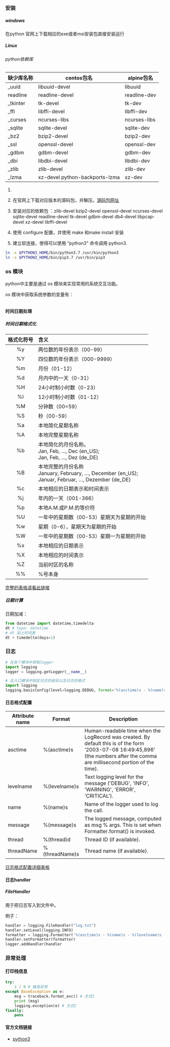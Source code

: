 ### 安装

##### windows

在python 官网上下载相应的exe或者msi安装包直接安装运行

##### Linux

###### python依赖库

<style>
</style>

| 缺少库名称    | centos包名                       | alpine包名     |
| -------- | ------------------------------ | ------------ |
| _uuid    | libuuid-devel                  | libuuid      |
| readline | readline-devel                 | readline-dev |
| _tkinter | tk-devel                       | tk-dev       |
| _ffi     | libffi-devel                   | libffi-dev   |
| _curses  | ncurses-libs                   | ncurses-libs |
| _sqlite  | sqlite-devel                   | sqlite-dev   |
| _bz2     | bzip2-devel                    | bzip2-dev    |
| _ssl     | openssl-devel                  | openssl-dev  |
| _gdbm    | gdbm-devel                     | gdbm-dev     |
| _dbi     | libdbi-devel                   | libdbi-dev   |
| _zlib    | zlib-devel                     | zlib-dev     |
| _lzma    | xz-devel python-backports-lzma | xz-dev       |

1. 

2. 在官网上下载对应版本的源码包，并解压。[源码包网址](https://www.python.org/ftp/)

3. 安装对应的依赖包 ：zlib-devel bzip2-devel openssl-devel ncurses-devel sqlite-devel readline-devel tk-devel gdbm-devel db4-devel libpcap-devel xz-devel libffi-devel

4. 使用 configure 配置，并使用 make 和make install 安装

5. 建立软连接，使得可以使用 “python3" 命令调用 python3.

```bash
ln -s $PYTHON3_HOME/bin/python3.7 /usr/bin/python3 
ln -s $PYTHON3_HOME/bin/pip3.7 /usr/bin/pip3   
```

### os 模块

python中主要是通过 os 模块来实现常用的系统交互功能。

os 模块中获取系统参数的变量有：

```python

```

#### 时间日期处理

##### 时间日期格式化

| 格式化符号 | 含义                                                                                           |
|:-----:|:-------------------------------------------------------------------------------------------- |
| %y    | 两位数的年份表示（00-99）                                                                              |
| %Y    | 四位数的年份表示（000-9999）                                                                           |
| %m    | 月份（01-12）                                                                                    |
| %d    | 月内中的一天（0-31）                                                                                 |
| %H    | 24小时制小时数（0-23）                                                                               |
| %I    | 12小时制小时数（01-12）                                                                              |
| %M    | 分钟数（00=59）                                                                                   |
| %S    | 秒（00-59）                                                                                     |
| %a    | 本地简化星期名称                                                                                     |
| %A    | 本地完整星期名称                                                                                     |
| %b    | 本地简化的月份名称。<br>Jan, Feb, …, Dec (en_US);<br>  Jan, Feb, …, Dez (de_DE)                        |
| %B    | 本地完整的月份名称<br>January, February, …, December (en_US);<br>Januar, Februar, …, Dezember (de_DE) |
| %c    | 本地相应的日期表示和时间表示                                                                               |
| %j    | 年内的一天（001-366）                                                                               |
| %p    | 本地A.M.或P.M.的等价符                                                                              |
| %U    | 一年中的星期数（00-53）星期天为星期的开始                                                                      |
| %w    | 星期（0-6），星期天为星期的开始                                                                            |
| %W    | 一年中的星期数（00-53）星期一为星期的开始                                                                      |
| %x    | 本地相应的日期表示                                                                                    |
| %X    | 本地相应的时间表示                                                                                    |
| %Z    | 当前时区的名称                                                                                      |
| %%    | %号本身                                                                                         |

[完整的表格请看此链接](https://docs.python.org/3/library/datetime.html#strftime-and-strptime-behavior)

##### 日期计算

日期加减：

```python
from datetime import datetime,timedelta
dt # type: datetime
# dt 加上时间差
dt + timedelta(days=1)
```

### 日志

```python
# 在各个模块中获取logger
import logging
logger = logging.getLogger(__name__)

# 在入口模块中制定日志的级别以及日志的格式
import logging
logging.basicConfig(level=logging.DEBUG, format='%(asctime)s - %(name)s - %(levelname)s - %(message)s')
```

#### 日志格式配置

| Attribute name | Format         | Description                                                                                                                                                                     |
| -------------- | -------------- | ------------------------------------------------------------------------------------------------------------------------------------------------------------------------------- |
| asctime        | %(asctime)s    | Human-readable time when the LogRecord was created. By default this is of the form ‘2003-07-08 16:49:45,896’ (the numbers after the comma are millisecond portion of the time). |
| levelname      | %(levelname)s  | Text logging level for the message ('DEBUG', 'INFO', 'WARNING', 'ERROR', 'CRITICAL').                                                                                           |
| name           | %(name)s       | Name of the logger used to log the call.                                                                                                                                        |
| message        | %(message)s    | The logged message, computed as msg % args. This is set when Formatter.format() is invoked.                                                                                     |
| thread         | %(thread)d     | Thread ID (if available).                                                                                                                                                       |
| threadName     | %(threadName)s | Thread name (if available).                                                                                                                                                     |

[日志格式配置详细表格](https://docs.python.org/3/library/logging.html?highlight=logging#logrecord-attributes)

#### 日志handler

##### FileHandler

用于把日志写入到文件中。

例子：

```python
handler = logging.FileHandler("log.txt")
handler.setLevel(logging.INFO)
formatter = logging.Formatter('%(asctime)s - %(name)s - %(levelname)s - %(message)s')
handler.setFormatter(formatter)
logger.addHandler(handler
```

### 异常处理

#### 打印栈信息

```python
try:
    1 / 0 # 触发异常
except BaseException as e:
    msg = traceback.format_exc() # 方式1
    print (msg)
    logging.exception(e) # 方式2
finally:
    pass
```

#### 官方文档链接

- [python3](https://docs.python.org/3.7/)
